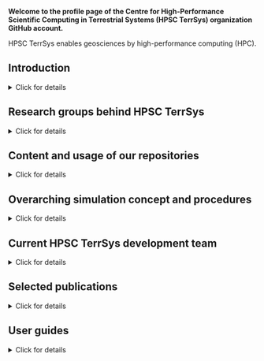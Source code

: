 **Welcome to the profile page of the Centre for High-Performance Scientific Computing in Terrestrial Systems (HPSC TerrSys) organization GitHub account.**

HPSC TerrSys enables geosciences by high-performance computing (HPC).

## Introduction

<details>
<summary>Click for details</summary>
<br>

The HPSC TerrSys repositories are the official home of

- the **[encore Community Land Model (eCLM)](https://github.com/HPSCTerrSys/eCLM)**, a refactored [Community Land Model (CLM) version 5](https://www.cesm.ucar.edu/models/clm), for effiicient stand-alone-use and flexible model integration with atmospheric and hydrologic models,
- the fully coupled, physics-based **Terresterial Systems Modeling Platform ([TSMP1](https://github.com/HPSCTerrSys/TSMP) and [TSMP2](https://github.com/HPSCTerrSys/TSMP2))** regional climate/Earth system model (RCSM, RESM), linking the [ICON atmospheric model](https://www.icon-model.org) with the [eCLM land surface model](https://github.com/HPSCTerrSys/eCLM) and with the [integrated ParFlow hydrologic model](https://github.com/parflow/parflow) through the [OASIS-MCT coupler](https://gitlab.com/cerfacs/oasis3-mct),
- [PDAF-based parallel](https://github.com/PDAF/PDAF) **data assimilation versions** of TSMP1 and TSMP2 and eCLM, 

plus software tools for the pre- and postprocessing and analysis of model data, all necessary auxiliary simulation tools (built systems, workflow engines, external parameter file generators, etc.), complete simulation experiments (incl. configurations, input and reference data), as well as documentation, unless otherwise stated, provided as free and open source software (FOSS), or under a CC BY license for many datasets (see individual LICENSE files).
</details>

## Research groups behind HPSC TerrSys

<details>
<summary>Click for details</summary>
<br>

HPSC TerrSys software, input data etc. are developed and produced by and under the auspices of the research groups of 

- **Stefan Kollet** ([Integrated Modelling of Terrestrial Systems at FZJ/IBG-3](https://www.fz-juelich.de/en/ibg/ibg-3/research-groups/modelling-terrestrial-systems/integrated-modelling-of-terrestrial-systems)),
- **Harrie-Jan Hendricks-Franssen** ([Stochastic Analysis of Terrestrial Systems at FZJ/IBG-3](https://www.fz-juelich.de/en/ibg/ibg-3/research-groups/modelling-terrestrial-systems/stochastic-analysis-of-terrestrial-systems)), and 
- **Daniel Caviedes-Voullieme** ([Simulation- and Data-Lab Terrestrial Systems at FZJ/JSC](https://www.fz-juelich.de/en/ias/jsc/about-us/structure/simulation-and-data-labs/sdl-terrestrial-systems))

at [Research Centre Juelich (Forschungszentrum Jülich, FZJ](https://www.fz-juelich.de/en)) in the [Helmholtz Association of German Research Centres (HGF)](https://www.helmholtz.de/en/). Founded in 2011, [HPSC TerrSys](https://www.hpsc-terrsys.de/en) is a virtual competence center within the [Geoverbund ABC/J](https://www.geoverbund-abcj.de/en), the geoscientific network of the Aachen-Bonn-Cologne-Jülich research region, in Germany.

### Our research focus in a nutshell

Very broadly our research interests are on the functioning and (climate change induced) changes of coupled geo-ecosystems, the water and energy cycles therein, characterized by complex feedbacks and interactions, from the groundwater, through the land surface, to the atmosphere, including human interventions, such as anthropogenic water use. 

### FOSS and FAIR

<!-- add technical e-mail address --> 
Here we provide and share some of our core scientific computing tools for efficient joint cross-institutional development, community reuse, feedback, and potential collaboration, as well as for internal use within HPSC TerrSys and as a basis for how procedures work.
</details>

## Content and usage of our repositories

<details>
<summary>Click for details</summary>
<br>

This profile page is the top-level, overarching starting point where we

- list different types or categories of repositories, grouped in GitHub Teams, each with their own short description,
- explain the relation of the types or categories of repositories and information provided therein, as part of modularized simulations,
- introduce a uniform nomenclature we use throughout the repositories, and 
- elaborate on our concept of a "simulation experiment". 

Although each repository provides an independent, mostly standalone piece of information or software and has its own documentation (e.g., as a `README.md` project overview or GitHub Pages), we follow a highly modularized software development, maintenance, and deployment paradigm. Here individual, independent Git repositories are combined (hierarchically), usually by means of Git submodules, to constitute, e.g., a coupled model system or simulation experiment. This leads to a lightweight, transparent, reproducible, maintainable, scalable, versioned, and provenance-enabled software infrastructure.

The TSMP2 RESM follows this paradigm, that supports its properties and features as a versatile "platform" to built and expand simulation experiments on.

### Types of information and repository categories (=GitHub Teams)

<!-- one needs to be GitHub organization Owner to add repos to teams or Team Owner / Maintainer and repo Owner / Admin at the same time -->

- [Coupled model systems](https://github.com/orgs/HPSCTerrSys/teams/coupled-model-systems/repositories)
- [Individual model systems](https://github.com/orgs/HPSCTerrSys/teams/individual-model-systems/repositories)
- [Workflow engines](https://github.com/orgs/HPSCTerrSys/teams/workflow-engines/repositories)
- [(Pre-/Post-)processing and setup tools](https://github.com/orgs/HPSCTerrSys/teams/processing-and-setup/repositories)
- [Configurations](https://github.com/orgs/HPSCTerrSys/teams/configurations/repositories)
- [Static or external parameter model input files](https://github.com/orgs/HPSCTerrSys/teams/external-parameters/repositories)
- [Simulation experiments](https://github.com/orgs/HPSCTerrSys/teams/simulation-experiments/repositories)
- [(Generic) data analytics tools](https://github.com/orgs/HPSCTerrSys/teams/data-analytics/repositories)
- [(Model system) auxiliary tools](https://github.com/orgs/HPSCTerrSys/teams/auxiliary-tools/repositories)

These are the current GitHub teams, which contain one or more repositories each.

Each individual repository is assigned to a single type of information or category only.

See [here for the full (unsorted) list](https://github.com/orgs/HPSCTerrSys/repositories) of HPSC TerrSys repositories.

### Research group code ownerships and development leads

Repositories in the above categories are under the auspices of either one of the following research groups at FZJ:

<!-- create teams and add respective repositories -->
- S. Kollet group
- H.-J. Hendricks-Franssen group
- D. Caviedes-Voullieme group

</details>

## Overarching simulation concept and procedures

<details>
<summary>Click for details</summary>
<br>

### The concept behind a modularized simulation platform

### The procedure to use this platform and tools thereof exemplified with TSMP2

### Working with modularized complete "simulation experiments" (SimExp)

### Existing SimExp

</details>

## Current HPSC TerrSys development team

<details>
<summary>Click for details</summary>
<br>

</details>

## Selected publications

<details>
<summary>Click for details</summary>
<br>

</details>

## User guides

<details>
<summary>Click for details</summary>
<br>

Incomplete quick links to user guides (also referenced from the respective parent repositories): 

- **TSMP1/TSMP2**
  - [TSMP1 Docs](https://hpscterrsys.github.io/TSMP/index.html)
  - [TSMP2 Workflow Engine](https://hpscterrsys.github.io/TSMP2_workflow-engine/INDEX.html)
  - [TSMP2-PDAF](https://hpscterrsys.github.io/pdaf/INDEX.html)

- **Component models**
  - [ICON](https://docs.icon-model.org/)
  - [eCLM](https://hpscterrsys.github.io/eCLM/INDEX.html)
  - [ParFlow](https://parflow.readthedocs.io/en/latest/index.html)
  - [OASIS3-MCT](https://gitlab.com/cerfacs/oasis3-mct/-/raw/OASIS3-MCT_5.0/doc/oasis3mct_UserGuide.pdf?inline=false)

- **Tools**
  - [eCLM static file generator](https://github.com/HPSCTerrSys/eCLM_static-file-generator/blob/main/README.md)
  - [SLOTH](https://hpscterrsys.github.io/SLOTH/)

</details>
